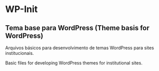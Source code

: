 # WP-Init

## Tema base para WordPress (Theme basis for WordPress)

Arquivos básicos para desenvolvimento de temas WordPress para sites institucionais.

Basic files for developing WordPress themes for institutional sites.